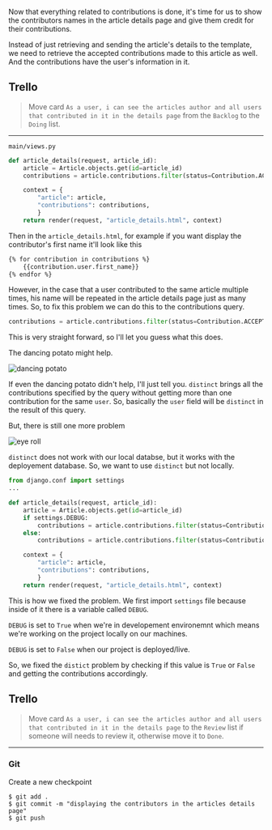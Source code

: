 Now that everything related to contributions is done, it's time for us to show the contributors names in the article details page and give them credit for their contributions.

Instead of just retrieving and sending the article's details to the template, we need to retrieve the accepted contributions made to this article as well. And the contributions have the user's information in it.

## Trello
> Move card `As a user, i can see the articles author and all users that contributed in it in the details page` from the `Backlog` to the `Doing` list.
___

`main/views.py`
```python
def article_details(request, article_id):
	article = Article.objects.get(id=article_id)
	contributions = article.contributions.filter(status=Contribution.ACCEPTED)

	context = {
		"article": article,
		"contributions": contributions,
		}
	return render(request, "article_details.html", context)
```

Then in the `article_details.html`, for example if you want display the contributor's first name it'll look like this
```html
{% for contribution in contributions %}
	{{contribution.user.first_name}}
{% endfor %}
```

However, in the case that a user contributed to the same article multiple times, his name will be repeated in the article details page just as many times. So, to fix this problem we can do this to the contributions query.

```python
contributions = article.contributions.filter(status=Contribution.ACCEPTED).distinct('user')
```

This is very straight forward, so I'll let you guess what this does. 

The dancing potato might help.

![dancing potato](https://media1.tenor.com/images/61497871ab091f01703a3f1a624fb3c4/tenor.gif?itemid=11684043)

If even the dancing potato didn't help, I'll just tell you. `distinct` brings all the contributions specified by the query without getting more than one contribution for the same `user`. So, basically the `user` field will be `distinct` in the result of this query.

But, there is still one more problem 

![eye roll](https://media.giphy.com/media/h5YJdPfkSbcRO/giphy.gif)

`distinct` does not work with our local databse, but it works with the deployement database. So, we want to use `distinct` but not locally.

```python
from django.conf import settings
...

def article_details(request, article_id):
	article = Article.objects.get(id=article_id)
	if settings.DEBUG:
		contributions = article.contributions.filter(status=Contribution.ACCEPTED)
	else:
		contributions = article.contributions.filter(status=Contribution.ACCEPTED).distinct('user')

	context = {
		"article": article,
		"contributions": contributions,
		}
	return render(request, "article_details.html", context)
```

This is how we fixed the problem. We first import `settings` file because inside of it there is a variable called `DEBUG`.

`DEBUG` is set to `True` when we're in developement environemnt which means we're working on the project locally on our machines.

`DEBUG` is set to `False` when our project is deployed/live.

So, we fixed the `distict` problem by checking if this value is `True` or `False` and getting the contributions accordingly.

## Trello

> Move card `As a user, i can see the articles author and all users that contributed in it in the details page` to the `Review` list if someone will needs to review it, otherwise move it to `Done`.
___

### Git

Create a new checkpoint

```shell
$ git add .
$ git commit -m "displaying the contributors in the articles details page"
$ git push
```

